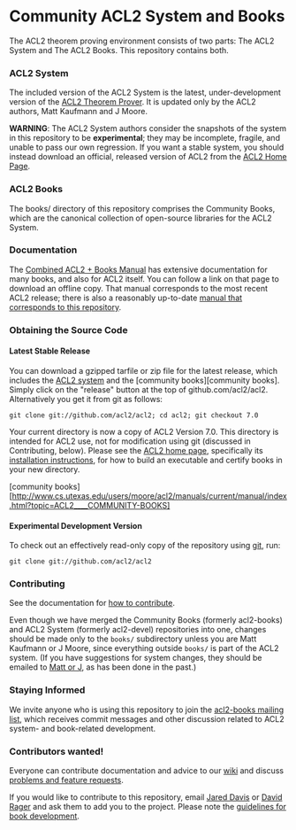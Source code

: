 Community ACL2 System and Books
===============================

The ACL2 theorem proving environment consists of two parts: The ACL2
System and The ACL2 Books.  This repository contains both.

### ACL2 System

The included version of the ACL2 System is the latest, under-development
version of the [ACL2 Theorem Prover][ACL2].  It is updated only by the
ACL2 authors, Matt Kaufmann and J Moore.

**WARNING**: The ACL2 System authors consider the snapshots of the
system in this repository to be **experimental**; they may be
incomplete, fragile, and unable to pass our own regression. If you want
a stable system, you should instead download an official, released
version of ACL2 from the [ACL2 Home Page][ACL2].

[ACL2]: http://www.cs.utexas.edu/users/moore/acl2 "ACL2 Home Page"

### ACL2 Books

The books/ directory of this repository comprises the Community Books,
which are the canonical collection of open-source libraries for the ACL2
System.

### Documentation

The [Combined ACL2 + Books Manual][combined manual] has extensive
documentation for many books, and also for ACL2 itself. You can follow a
link on that page to download an offline copy.  That manual corresponds
to the most recent ACL2 release; there is also a reasonably up-to-date
[manual that corresponds to this repository][manual].

[manual]: http://www.cs.utexas.edu/users/moore/acl2/manuals/current/manual/index.html
[combined manual]: http://www.cs.utexas.edu/users/moore/acl2/current/combined-manual/index.html


### Obtaining the Source Code

#### Latest Stable Release

You can download a gzipped tarfile or zip file for the latest release,
which includes the [ACL2 system][ACL2] and the [community
books][community books].  Simply click on the "release" button at the
top of github.com/acl2/acl2.  Alternatively you get it from git as
follows:

```
git clone git://github.com/acl2/acl2; cd acl2; git checkout 7.0
```

Your current directory is now a copy of ACL2 Version 7.0.  This
directory is intended for ACL2 use, not for modification using git
(discussed in Contributing, below).  Please see the [ACL2 home
page][ACL2], specifically its [installation
instructions][installation], for how to build an executable and
certify books in your new directory.

[ACL2]: http://www.cs.utexas.edu/users/moore/acl2 "ACL2 Home Page"
[installation]: http://www.cs.utexas.edu/users/moore/acl2/current/HTML/installation/installation.html
[git]: http://git-scm.com
[community books][http://www.cs.utexas.edu/users/moore/acl2/manuals/current/manual/index.html?topic=ACL2____COMMUNITY-BOOKS]


#### Experimental Development Version

To check out an effectively read-only copy of the repository using
[git], run:

```
git clone git://github.com/acl2/acl2
```

### Contributing

See the documentation for [how to contribute][git tips].

Even though we have merged the Community Books (formerly acl2-books) and
ACL2 System (formerly acl2-devel) repositories into one, changes should
be made only to the `books/` subdirectory unless you are Matt Kaufmann
or J Moore, since everything outside `books/` is part of the ACL2
system.  (If you have suggestions for system changes, they should be
emailed to [Matt or J](mailto:kaufmann@cs.utexas.edu), as has been done
in the past.)

[git tips]: http://www.cs.utexas.edu/users/moore/acl2/manuals/current/manual/index.html?topic=ACL2____GIT-QUICK-START

### Staying Informed

We invite anyone who is using this repository to join the [acl2-books
mailing list][acl2-books], which receives commit messages and other
discussion related to ACL2 system- and book-related development.

[acl2-books]: http://groups.google.com/group/acl2-books


### Contributors wanted!

Everyone can contribute documentation and advice to our [wiki] and
discuss [problems and feature requests][bugtracker].

If you would like to contribute to this repository, email [Jared
Davis](mailto:jared@centtech.com) or [David
Rager](mailto:ragerdl@gmail.com) and ask them to add you to the project.
Please note the [guidelines for book development][books guidelines].

[wiki]: https://github.com/acl2/acl2/wiki
[bugtracker]: https://github.com/acl2/acl2/issues
[books guidelines]: https://github.com/acl2/acl2/wiki/Committing-code:-guidelines
